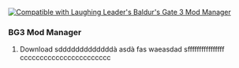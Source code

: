 [![Compatible with Laughing Leader's Baldur's Gate 3 Mod Manager](https://i.imgur.com/qtdx2Yq.png)](https://github.com/LaughingLeader/BG3ModManager)

### BG3 Mod Manager
1. Download
sdddddddddddddà
asdà
fas
waeasdad
sffffffffffffffff
ccccccccccccccccccccccc